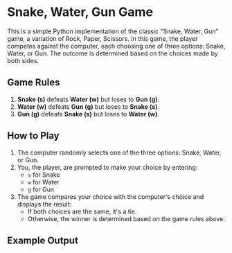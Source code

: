 # Snake, Water, Gun Game

This is a simple Python implementation of the classic "Snake, Water, Gun" game, a variation of Rock, Paper, Scissors. In this game, the player competes against the computer, each choosing one of three options: Snake, Water, or Gun. The outcome is determined based on the choices made by both sides.

## Game Rules

1. **Snake (s)** defeats **Water (w)** but loses to **Gun (g)**.
2. **Water (w)** defeats **Gun (g)** but loses to **Snake (s)**.
3. **Gun (g)** defeats **Snake (s)** but loses to **Water (w)**.

## How to Play

1. The computer randomly selects one of the three options: Snake, Water, or Gun.
2. You, the player, are prompted to make your choice by entering:
   - `s` for Snake
   - `w` for Water
   - `g` for Gun
3. The game compares your choice with the computer's choice and displays the result:
   - If both choices are the same, it's a tie.
   - Otherwise, the winner is determined based on the game rules above.

## Example Output

